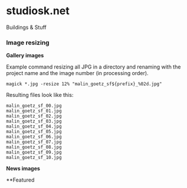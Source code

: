 # studiosk.net

Buildings & Stuff

### Image resizing

**Gallery images**

Example command resizing all JPG in a directory and renaming with the project name and the image number (in processing order).
```
magick *.jpg -resize 12% "malin_goetz_sf${prefix}_%02d.jpg"
```

Resulting files look like this:

```
malin_goetz_sf_00.jpg
malin_goetz_sf_01.jpg
malin_goetz_sf_02.jpg
malin_goetz_sf_03.jpg
malin_goetz_sf_04.jpg
malin_goetz_sf_05.jpg
malin_goetz_sf_06.jpg
malin_goetz_sf_07.jpg
malin_goetz_sf_08.jpg
malin_goetz_sf_09.jpg
malin_goetz_sf_10.jpg
```

**News images**

**Featured

